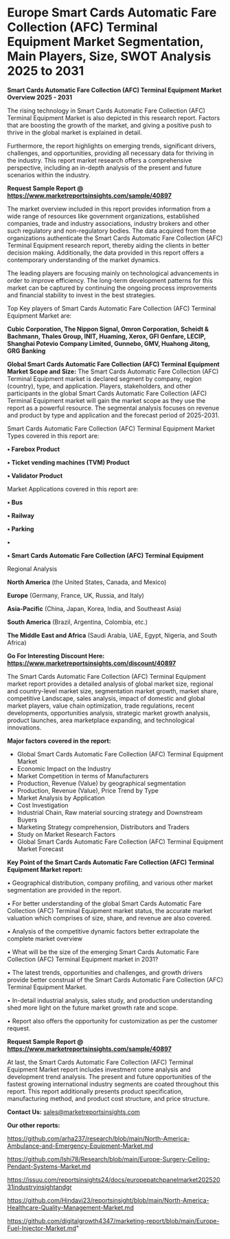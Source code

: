 # Europe Smart Cards Automatic Fare Collection (AFC) Terminal Equipment Market Segmentation, Main Players, Size, SWOT Analysis 2025 to 2031

<Strong> Smart Cards Automatic Fare Collection (AFC) Terminal Equipment Market Overview 2025 - 2031</strong>

The rising technology in Smart Cards Automatic Fare Collection (AFC) Terminal Equipment Market is also depicted in this research report. Factors that are boosting the growth of the market, and giving a positive push to thrive in the global market is explained in detail.

Furthermore, the report highlights on emerging trends, significant drivers, challenges, and opportunities, providing all necessary data for thriving in the industry. This report market research offers a comprehensive perspective, including an in-depth analysis of the present and future scenarios within the industry.

<strong>Request Sample Report @ <a href=https://www.marketreportsinsights.com/sample/40897>https://www.marketreportsinsights.com/sample/40897</a></strong>

The market overview included in this report provides information from a wide range of resources like government organizations, established companies, trade and industry associations, industry brokers and other such regulatory and non-regulatory bodies. The data acquired from these organizations authenticate the Smart Cards Automatic Fare Collection (AFC) Terminal Equipment research report, thereby aiding the clients in better decision making. Additionally, the data provided in this report offers a contemporary understanding of the market dynamics.

The leading players are focusing mainly on technological advancements in order to improve efficiency. The long-term development patterns for this market can be captured by continuing the ongoing process improvements and financial stability to invest in the best strategies.

Top Key players of Smart Cards Automatic Fare Collection (AFC) Terminal Equipment Market are:

<strong>Cubic Corporation, The Nippon Signal, Omron Corporation, Scheidt & Bachmann, Thales Group, INIT, Huaming, Xerox, GFI Genfare, LECIP, Shanghai Potevio Company Limited, Gunnebo, GMV, Huahong Jitong, GRG Banking</strong>

<strong><b>Global Smart Cards Automatic Fare Collection (AFC) Terminal Equipment Market Scope and Size:</b></strong>
The Smart Cards Automatic Fare Collection (AFC) Terminal Equipment market is declared segment by company, region (country), type, and application. Players, stakeholders, and other participants in the global Smart Cards Automatic Fare Collection (AFC) Terminal Equipment market will gain the market scope as they use the report as a powerful resource. The segmental analysis focuses on revenue and product by type and application and the forecast period of 2025-2031.

Smart Cards Automatic Fare Collection (AFC) Terminal Equipment Market Types covered in this report are:

<strong>•  Farebox Product

•  Ticket vending machines (TVM) Product

•  Validator Product</strong>

Market Applications covered in this report are:

<strong>•  Bus

•  Railway

•  Parking

•  

•  Smart Cards Automatic Fare Collection (AFC) Terminal Equipment</strong> 

Regional Analysis

<strong>North America</strong> (the United States, Canada, and Mexico)

<strong>Europe</strong> (Germany, France, UK, Russia, and Italy)

<strong>Asia-Pacific</strong> (China, Japan, Korea, India, and Southeast Asia)

<strong>South America</strong> (Brazil, Argentina, Colombia, etc.)

<strong>The Middle East and Africa</strong> (Saudi Arabia, UAE, Egypt, Nigeria, and South Africa)

<strong>Go For Interesting Discount Here: <a href=https://www.marketreportsinsights.com/discount/40897>https://www.marketreportsinsights.com/discount/40897</a></strong>

The Smart Cards Automatic Fare Collection (AFC) Terminal Equipment market report provides a detailed analysis of global market size, regional and country-level market size, segmentation market growth, market share, competitive Landscape, sales analysis, impact of domestic and global market players, value chain optimization, trade regulations, recent developments, opportunities analysis, strategic market growth analysis, product launches, area marketplace expanding, and technological innovations.

<strong><b>Major factors covered in the report:</b></strong>
<ul>
  <li>Global Smart Cards Automatic Fare Collection (AFC) Terminal Equipment Market </li>
  <li>Economic Impact on the Industry</li>
  <li>Market Competition in terms of Manufacturers</li>
  <li>Production, Revenue (Value) by geographical segmentation</li>
  <li>Production, Revenue (Value), Price Trend by Type</li>
  <li>Market Analysis by Application</li>
  <li>Cost Investigation</li>
  <li>Industrial Chain, Raw material sourcing strategy and Downstream Buyers</li>
  <li>Marketing Strategy comprehension, Distributors and Traders</li>
  <li>Study on Market Research Factors</li>
  <li>Global Smart Cards Automatic Fare Collection (AFC) Terminal Equipment Market Forecast</li>
</ul>

<strong><b>Key Point of the Smart Cards Automatic Fare Collection (AFC) Terminal Equipment Market report:</b></strong>

• Geographical distribution, company profiling, and various other market segmentation are provided in the report.

• For better understanding of the global Smart Cards Automatic Fare Collection (AFC) Terminal Equipment market status, the accurate market valuation which comprises of size, share, and revenue are also covered.

• Analysis of the competitive dynamic factors better extrapolate the complete market overview

• What will be the size of the emerging Smart Cards Automatic Fare Collection (AFC) Terminal Equipment market in 2031?

• The latest trends, opportunities and challenges, and growth drivers provide better construal of the Smart Cards Automatic Fare Collection (AFC) Terminal Equipment Market.

• In-detail industrial analysis, sales study, and production understanding shed more light on the future market growth rate and scope.

• Report also offers the opportunity for customization as per the customer request.

<strong>Request Sample Report @ <a href=https://www.marketreportsinsights.com/sample/40897>https://www.marketreportsinsights.com/sample/40897</a></strong>

At last, the Smart Cards Automatic Fare Collection (AFC) Terminal Equipment Market report includes investment come analysis and development trend analysis. The present and future opportunities of the fastest growing international industry segments are coated throughout this report. This report additionally presents product specification, manufacturing method, and product cost structure, and price structure.

<strong>Contact Us:</strong>
sales@marketreportsinsights.com

<strong>Our other reports:</strong>

<a href=https://github.com/arha237/research/blob/main/North-America-Ambulance-and-Emergency-Equipment-Market.md>https://github.com/arha237/research/blob/main/North-America-Ambulance-and-Emergency-Equipment-Market.md</a>

<a href=https://github.com/Ishi78/Research/blob/main/Europe-Surgery-Ceiling-Pendant-Systems-Market.md>https://github.com/Ishi78/Research/blob/main/Europe-Surgery-Ceiling-Pendant-Systems-Market.md</a>

<a href=https://issuu.com/reportsinsights24/docs/europepatchpanelmarket20252031industryinsightandgr>https://issuu.com/reportsinsights24/docs/europepatchpanelmarket20252031industryinsightandgr</a>

<a href=https://github.com/Hindavi23/reportsinsight/blob/main/North-America-Healthcare-Quality-Management-Market.md>https://github.com/Hindavi23/reportsinsight/blob/main/North-America-Healthcare-Quality-Management-Market.md</a>

<a href=https://github.com/digitalgrowth4347/marketing-report/blob/main/Europe-Fuel-Injector-Market.md>https://github.com/digitalgrowth4347/marketing-report/blob/main/Europe-Fuel-Injector-Market.md</a>"
